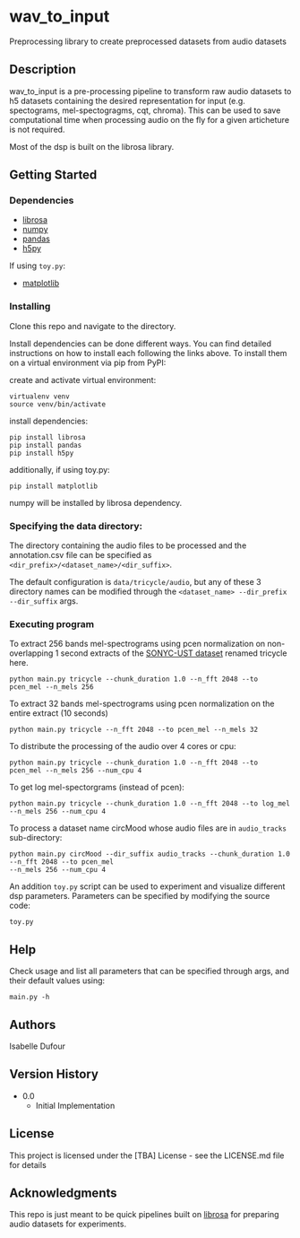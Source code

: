 wav_to_input
=======================================
Preprocessing library to create preprocessed datasets from audio datasets

## Description

wav_to_input is a pre-processing pipeline to transform raw audio datasets to h5 datasets containing the desired representation for input (e.g. spectograms, mel-spectogragms, cqt, chroma). This can be used to save computational time when processing audio on the fly for a given articheture is not required.

Most of the dsp is built on the librosa library.

## Getting Started

### Dependencies

* [librosa](https://librosa.org/doc/latest/index.html)
* [numpy](https://numpy.org/) 
* [pandas](https://pandas.pydata.org/)
* [h5py](https://www.h5py.org/)

If using ```toy.py```:

* [matplotlib](https://matplotlib.org/stable/users/installing.html)

### Installing
Clone this repo and navigate to the directory.

Install dependencies can be done different ways. You can find detailed instructions on how to install each following 
the links above. To install them on a virtual environment via pip from PyPI:

create and activate virtual environment:
```
virtualenv venv
source venv/bin/activate
```
install dependencies:
```
pip install librosa
pip install pandas
pip install h5py
```
additionally, if using toy.py:
```
pip install matplotlib
```
numpy will be installed by librosa dependency.

### Specifying the data directory:
The directory containing the audio files to be processed and the annotation.csv file can be specified as 
```<dir_prefix>/<dataset_name>/<dir_suffix>```.

The default configuration is ```data/tricycle/audio```, but any of these 3 directory names can be modified 
through the ```<dataset_name> --dir_prefix --dir_suffix``` args.

### Executing program

To extract 256 bands mel-spectrograms using pcen normalization on non-overlapping 1 second extracts of the 
[SONYC-UST dataset](https://zenodo.org/record/3693077#.YCq-JBNKhTY) renamed tricycle here.
```
python main.py tricycle --chunk_duration 1.0 --n_fft 2048 --to pcen_mel --n_mels 256
```

To extract 32 bands mel-spectrograms using pcen normalization on the entire extract (10 seconds)
```
python main.py tricycle --n_fft 2048 --to pcen_mel --n_mels 32
```

To distribute the processing of the audio over 4 cores or cpu:
```
python main.py tricycle --chunk_duration 1.0 --n_fft 2048 --to pcen_mel --n_mels 256 --num_cpu 4
```

To get log mel-spectorgrams (instead of pcen):
```
python main.py tricycle --chunk_duration 1.0 --n_fft 2048 --to log_mel --n_mels 256 --num_cpu 4
```

To process a dataset name circMood whose audio files are in ```audio_tracks``` sub-directory:
```
python main.py circMood --dir_suffix audio_tracks --chunk_duration 1.0 --n_fft 2048 --to pcen_mel 
--n_mels 256 --num_cpu 4
```

An addition ```toy.py``` script can be used to experiment and visualize different dsp parameters. 
Parameters can be specified by modifying the source code:
```
toy.py
```

## Help

Check usage and list all parameters that can be specified through args, and their default values using:
```
main.py -h
```

## Authors

Isabelle Dufour  

## Version History
    
* 0.0
    * Initial Implementation

## License

This project is licensed under the [TBA] License - see the LICENSE.md file for details

## Acknowledgments
This repo is just meant to be quick pipelines built on [librosa](https://librosa.org/doc/latest/index.html) 
for preparing audio datasets for experiments.

